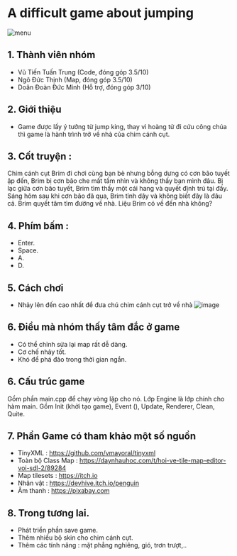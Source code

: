 # A difficult game about jumping
![menu](https://github.com/VuTienTuanTrung/Game/assets/62925438/1d2e443b-0d05-4eed-9df6-ae10ec0acdde)

## 1. Thành viên nhóm
- Vũ Tiến Tuấn Trung (Code, đóng góp 3.5/10)
- Ngô Đức Thịnh (Map, đóng góp 3.5/10)
- Doãn Đoàn Đức Minh (Hỗ trợ, đóng góp 3/10)

## 2. Giới thiệu
- Game được lấy ý tưởng từ jump king, thay vì hoàng tử đi cứu công chúa thì game là hành trình trở về nhà của chim cánh cụt.

## 3. Cốt truyện : 
Chim cánh cụt Brim đi chơi cùng bạn bè nhưng bỗng dưng có cơn bão tuyết ập đến, Brim bị cơn bão che mất tầm nhìn và không thấy bạn mình đâu. Bị lạc giữa cơn bão tuyết, Brim tìm thấy một cái hang và quyết định trú tại đấy. Sáng hôm sau khi cơn bão đã qua, Brim  tỉnh dậy và không biết đây là đâu cả. Brim quyết tâm tìm đường về nhà. Liệu Brim có về đến nhà không?

## 4. Phím bấm : 
- Enter.
- Space.
- A.
- D.
  
## 5. Cách chơi
- Nhảy lên đến cao nhất để đưa chú chim cánh cụt trở về nhà
  ![image](https://github.com/VuTienTuanTrung/Game/assets/62925438/8a42e94a-34d9-445e-b908-efd57bfc3f52)

## 6. Điều mà nhóm thấy tâm đắc ở game
- Có thể chỉnh sửa lại map rất dễ dàng.
- Cơ chế nhảy tốt.
- Khó để phá đảo trong thời gian ngắn.
## 6. Cấu trúc game 
Gồm phần main.cpp để chạy vòng lặp cho nó. 
Lớp Engine là lớp chính cho hàm main. Gồm Init (khởi tạo game), Event (), Update, Renderer, Clean, Quite.

  
## 7. Phần Game có tham khảo một số nguồn
- TinyXML : https://github.com/vmayoral/tinyxml
- Toàn bộ Class Map : https://daynhauhoc.com/t/hoi-ve-tile-map-editor-voi-sdl-2/89284
- Map tilesets : https://itch.io
- Nhân vật : https://devhive.itch.io/penguin
- Âm thanh : https://pixabay.com


## 8. Trong tương lai.
- Phát triển phần save game.
- Thêm nhiều bộ skin cho chim cánh cụt.
- Thêm các tính năng : mặt phẳng nghiêng, gió, trơn trượt,..
  
  

